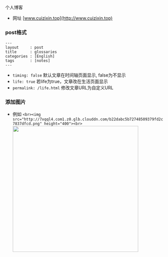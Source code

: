 个人博客
- 网址 [www.cuizixin.top](http://www.cuizixin.top)

### post格式
```
---
layout     : post
title      : glossaries
categories : [English]
tags       : [notes]
---
```
- `timing: false` 默认文章在时间轴页面显示, false为不显示
- `life: true` 若life为true，文章改在生活页面显示
- `permalink: /life.html` 修改文章URL为自定义URL

### 添加图片
- 例如
`<br><img src="http://7xqql4.com1.z0.glb.clouddn.com/b22dabc5b72748509379fd2c7837dfcd.png" height="400"><br>`
<br><img src="http://7xqql4.com1.z0.glb.clouddn.com/b22dabc5b72748509379fd2c7837dfcd.png" height="400"><br>


